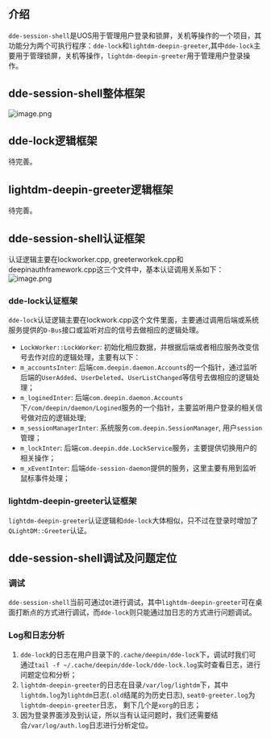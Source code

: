 ## 介绍
`dde-session-shell`是UOS用于管理用户登录和锁屏，关机等操作的一个项目，其功能分为两个可执行程序：`dde-lock`和`lightdm-deepin-greeter`,其中`dde-lock`主要用于管理锁屏，关机等操作，`lightdm-deepin-greeter`用于管理用户登录操作。
## dde-session-shell整体框架
![image.png](https://cdn.nlark.com/yuque/0/2021/png/1202325/1625559487951-36c721ff-3069-4d45-82c6-40c26522084b.png#clientId=ue7859fc6-0548-4&from=paste&height=484&id=u61148b34&margin=%5Bobject%20Object%5D&name=image.png&originHeight=967&originWidth=1848&originalType=binary&ratio=1&size=162452&status=done&style=none&taskId=u91dda2b8-8c9e-4570-945b-43288d2e2ba&width=924)


## dde-lock逻辑框架
待完善。
## lightdm-deepin-greeter逻辑框架
待完善。
## dde-session-shell认证框架
认证逻辑主要在lockworker.cpp, greeterworkek.cpp和deepinauthframework.cpp这三个文件中，基本认证调用关系如下：
![image.png](https://cdn.nlark.com/yuque/0/2021/png/1202325/1626944625662-f0ec4064-6a10-4f95-a0bc-b948a1598553.png#clientId=u7f63e5fb-2e7f-4&from=paste&height=809&id=u0b5718a0&margin=%5Bobject%20Object%5D&name=image.png&originHeight=809&originWidth=935&originalType=binary&ratio=1&size=83893&status=done&style=none&taskId=u548834a3-0b15-4ea0-84df-3f6bf3b378f&width=935)
### dde-lock认证框架
`dde-lock`认证逻辑主要在lockwork.cpp这个文件里面，主要通过调用后端或系统服务提供的`D-Bus`接口或监听对应的信号去做相应的逻辑处理。
​


- ​`LockWorker::LockWorker`: 初始化相应数据，并根据后端或者相应服务改变信号去作对应的逻辑处理，主要有以下：
- ​`m_accountsInter`: 后端`com.deepin.daemon.Accounts`的一个指针，通过监听后端的`UserAdded`、`UserDeleted`、`UserListChanged`等信号去做相应的逻辑处理；
- ​`m_loginedInter`: 后端`com.deepin.daemon.Accounts`下`/com/deepin/daemon/Logined`服务的一个指针，主要监听用户登录的相关信号做对应的逻辑处理;
- `m_sessionManagerInter`: 系统服务`com.deepin.SessionManager`, 用户`session`管理；
- `m_lockInter`: 后端`com.deepin.dde.LockService`服务，主要提供切换用户的相关操作；
- `m_xEventInter`: 后端`dde-session-daemon`提供的服务，这里主要有用到监听鼠标事件处理；
### lightdm-deepin-greeter认证框架
`lightdm-deepin-greeter`认证逻辑和`dde-lock`大体相似，只不过在登录时增加了`QLightDM::Greeter`认证。
## dde-session-shell调试及问题定位
### 调试
`dde-session-shell`当前可通过`Qt`进行调试，其中`lightdm-deepin-greeter`可在桌面打断点的方式进行调试，而`dde-lock`则只能通过加日志的方式进行问题调试。
​

### Log和日志分析

1. `dde-lock`的日志在用户目录下的`.cache/deepin/dde-lock`下，调试时我们可通过`tail -f ~/.cache/deepin/dde-lock/dde-lock.log`实时查看日志，进行问题定位和分析；
1. `lightdm-deepin-greeter`的日志在目录`/var/log/lightdm`下，其中`lightdm.log`为`lightdm`日志(`.old`结尾的为历史日志), `seat0-greeter.log`为`lightdm-deepin-greeter`日志， 剩下几个是`xorg`的日志；
1. 因为登录界面涉及到认证，所以当有认证问题时，我们还需要结合`/var/log/auth.log`日志进行分析定位。
